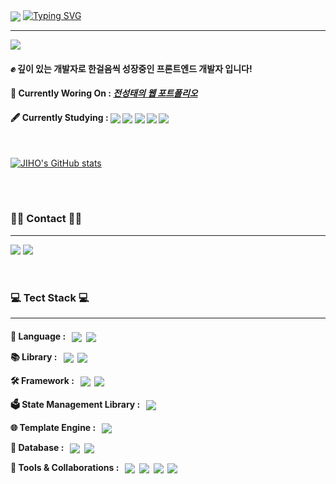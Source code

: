 <div align="left">
<img align=center src="https://capsule-render.vercel.app/api?type=waving&color=6db3d1&height=100&section=header"/>
<a href="https://git.io/typing-svg"><img src="https://readme-typing-svg.demolab.com?font=Madimi+One&size=40&duration=4000&pause=1000&color=6ea9c2&vCenter=true&random=false&width=500&height=100&lines=Welcome+to++Jeon's+GitHub+%F0%9F%91%8B%F0%9F%8F%BC" alt="Typing SVG" /></a>
<hr>

<div>
<a href="https://hits.seeyoufarm.com"><img src="https://hits.seeyoufarm.com/api/count/incr/badge.svg?url=https%3A%2F%2Fgithub.com%2Fpoqop721&count_bg=%23f0a030&title_bg=%23515151&icon=github.svg&icon_color=%23FFFFFF&title=%EB%B0%A9%EB%AC%B8%EC%9E%90%EC%88%98&edge_flat=true"/></a>
  
#### ✊ 깊이 있는 개발자로 한걸음씩 성장중인 프론트엔드 개발자 입니다!
#### 📝 Currently Woring On : *[전성태의 웹 포트폴리오](https://github.com/poqop721/myWebsite)*
#### 🖋️ Currently Studying : <img align=center src="https://img.shields.io/badge/JavaScript-8f8c8c?style=flat&logo=JavaScript&logoColor=F7DF1E"/>&nbsp;<img align=center src="https://img.shields.io/badge/React-0088CC?style=flat&logo=React&logoColor=FFFFFF"/>&nbsp;<img align=center src="https://img.shields.io/badge/Next.js-ffffff?style=flat&logo=Next.js&logoColor=000000"/>&nbsp;<img align=center src="https://img.shields.io/badge/CS:PintOS-ba9304?style=flat&logo=Linux&logoColor=ffffff"/>&nbsp;<img align=center src="https://img.shields.io/badge/Algorithm-FFA116?style=flat&logo=LeetCode&logoColor=ffffff"/>&nbsp;
<br>

[![JIHO's GitHub stats](https://github-readme-stats.vercel.app/api?username=poqop721&include_all_commits=false&theme=nord&hide_border=true&count_private=true)](https://github.com/jiholee0/github-readme-stats)


</div>
<br><br>


### 👨‍💻 Contact 👨‍💻
<hr>
<div style="display:flex; flex-direction:row;">
    <a href="https://successful-penalty-b4d.notion.site/b438a0e954ab43368f861891f9f3aa4c?pvs=4"><img align=center src="https://img.shields.io/badge/Blog-999999?style=for-the-badge&logo=notion&logoColor=white"></a>&nbsp;
    <a href="mailto:poqop721@naver.com"><img align=center src="https://img.shields.io/badge/Mail-cc55d9?style=for-the-badge&logo=Gmail&logoColor=white"></a>
</div><br><br>

  
### 💻 Tect Stack 💻
<hr>
<div>
<h4>
  
💬 Language : &nbsp;
<img align=center src="https://img.shields.io/badge/JavaScript-8f8c8c?style=for-the-badge&logo=JavaScript&logoColor=F7DF1E"/>&nbsp;
<img align=center src="https://img.shields.io/badge/TypeScript-e3e3e3?style=for-the-badge&logo=TypeScript&logoColor=3178C6"/>
<br>

📚 Library : &nbsp;
<img align=center src="https://img.shields.io/badge/React-0088CC?style=for-the-badge&logo=React&logoColor=FFFFFF"/>&nbsp;
<img align=center src="https://img.shields.io/badge/Socket.io-575757?style=for-the-badge&logo=Socket.io&logoColor=ffffff"/>
<br>

🛠️ Framework : &nbsp;
<img align=center src="https://img.shields.io/badge/Next.js-ffffff?style=for-the-badge&logo=Next.js&logoColor=000000"/>&nbsp;
<img align=center src="https://img.shields.io/badge/ReactNative-48556b?style=for-the-badge&logo=React&logoColor=61DAFB"/>
<br>

🗳️ State Management Library : &nbsp;
<img align=center src="https://img.shields.io/badge/👻 Jotai-4f4f4f?style=for-the-badge&logo=Jotai&logoColor=ffffff"/>
<br>

🌐 Template Engine : &nbsp;
<img align=center src="https://img.shields.io/badge/Jinja2-B41717?style=for-the-badge&logo=Jinja&logoColor=ffffff"/>
<br>

💾 Database : &nbsp;
<img align=center src="https://img.shields.io/badge/Oracle-F80000?style=for-the-badge&logo=Oracle&logoColor=ffffff"/>&nbsp;
<img align=center src="https://img.shields.io/badge/MySQL-4479A1?style=for-the-badge&logo=MySQL&logoColor=ffffff"/>
<br>

📮 Tools & Collaborations : &nbsp;
<img align=center src="https://img.shields.io/badge/Git-F05032?style=for-the-badge&logo=Git&logoColor=ffffff"/>&nbsp;
<img align=center src="https://img.shields.io/badge/GitHub-000000?style=for-the-badge&logo=GitHub&logoColor=ffffff"/>&nbsp;
<img align=center src="https://img.shields.io/badge/Notion-e3e3e3?style=for-the-badge&logo=Notion&logoColor=000000"/>&nbsp;
<img align=center src="https://img.shields.io/badge/Slack-4A154B?style=for-the-badge&logo=Slack&logoColor=ffffff"/>
</h4>
</div>
</div>
